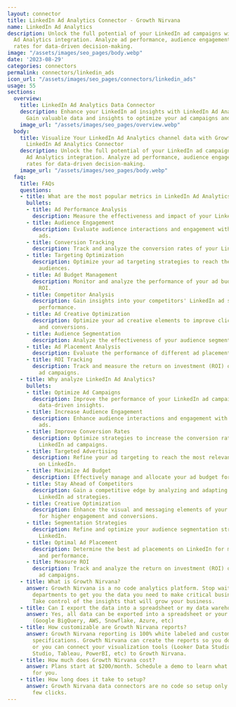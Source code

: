 ```yaml
---
layout: connector
title: LinkedIn Ad Analytics Connector - Growth Nirvana
name: LinkedIn Ad Analytics
description: Unlock the full potential of your LinkedIn ad campaigns with LinkedIn
  Ad Analytics integration. Analyze ad performance, audience engagement, and conversion
  rates for data-driven decision-making.
image: "/assets/images/seo_pages/body.webp"
date: '2023-08-29'
categories: connectors
permalink: connectors/linkedin_ads
icon_url: "/assets/images/seo_pages/connectors/linkedin_ads"
usage: 55
sections:
  overview:
    title: LinkedIn Ad Analytics Data Connector
    description: Enhance your LinkedIn ad insights with LinkedIn Ad Analytics integration.
      Gain valuable data and insights to optimize your ad campaigns and improve performance.
    image_url: "/assets/images/seo_pages/overview.webp"
  body:
    title: Visualize Your LinkedIn Ad Analytics channel data with Growth Nirvana's
      LinkedIn Ad Analytics Connector
    description: Unlock the full potential of your LinkedIn ad campaigns with LinkedIn
      Ad Analytics integration. Analyze ad performance, audience engagement, and conversion
      rates for data-driven decision-making.
    image_url: "/assets/images/seo_pages/body.webp"
  faq:
    title: FAQs
    questions:
    - title: What are the most popular metrics in LinkedIn Ad Analytics to analyze?
      bullets:
      - title: Ad Performance Analysis
        description: Measure the effectiveness and impact of your LinkedIn ad campaigns.
      - title: Audience Engagement
        description: Evaluate audience interactions and engagement with your LinkedIn
          ads.
      - title: Conversion Tracking
        description: Track and analyze the conversion rates of your LinkedIn ad campaigns.
      - title: Targeting Optimization
        description: Optimize your ad targeting strategies to reach the most relevant
          audiences.
      - title: Ad Budget Management
        description: Monitor and analyze the performance of your ad budget to maximize
          ROI.
      - title: Competitor Analysis
        description: Gain insights into your competitors' LinkedIn ad strategies and
          performance.
      - title: Ad Creative Optimization
        description: Optimize your ad creative elements to improve click-through rates
          and conversions.
      - title: Audience Segmentation
        description: Analyze the effectiveness of your audience segmentation strategies.
      - title: Ad Placement Analysis
        description: Evaluate the performance of different ad placements on LinkedIn.
      - title: ROI Tracking
        description: Track and measure the return on investment (ROI) of your LinkedIn
          ad campaigns.
    - title: Why analyze LinkedIn Ad Analytics?
      bullets:
      - title: Optimize Ad Campaigns
        description: Improve the performance of your LinkedIn ad campaigns based on
          data-driven insights.
      - title: Increase Audience Engagement
        description: Enhance audience interactions and engagement with your LinkedIn
          ads.
      - title: Improve Conversion Rates
        description: Optimize strategies to increase the conversion rates of your
          LinkedIn ad campaigns.
      - title: Targeted Advertising
        description: Refine your ad targeting to reach the most relevant audiences
          on LinkedIn.
      - title: Maximize Ad Budget
        description: Effectively manage and allocate your ad budget for optimal results.
      - title: Stay Ahead of Competitors
        description: Gain a competitive edge by analyzing and adapting to your competitors'
          LinkedIn ad strategies.
      - title: Creative Optimization
        description: Enhance the visual and messaging elements of your LinkedIn ads
          for higher engagement and conversions.
      - title: Segmentation Strategies
        description: Refine and optimize your audience segmentation strategies on
          LinkedIn.
      - title: Optimal Ad Placement
        description: Determine the best ad placements on LinkedIn for maximum visibility
          and performance.
      - title: Measure ROI
        description: Track and analyze the return on investment (ROI) of your LinkedIn
          ad campaigns.
    - title: What is Growth Nirvana?
      answer: Growth Nirvana is a no code analytics platform. Stop waiting for other
        departments to get you the data you need to make critical business decisions.
        Take control of the insights that will grow your business.
    - title: Can I export the data into a spreadsheet or my data warehouse?
      answer: Yes, all data can be exported into a spreadsheet or your data warehouse
        (Google BigQuery, AWS, Snowflake, Azure, etc)
    - title: How customizable are Growth Nirvana reports?
      answer: Growth Nirvana reporting is 100% white labeled and customized to your
        specifications. Growth Nirvana can create the reports so you don’t have to
        or you can connect your visualization tools (Looker Data Studio/Google Data
        Studio, Tableau, PowerBI, etc) to Growth Nirvana.
    - title: How much does Growth Nirvana cost?
      answer: Plans start at $200/month. Schedule a demo to learn what plan is best
        for you.
    - title: How long does it take to setup?
      answer: Growth Nirvana data connectors are no code so setup only requires a
        few clicks.
---
```

